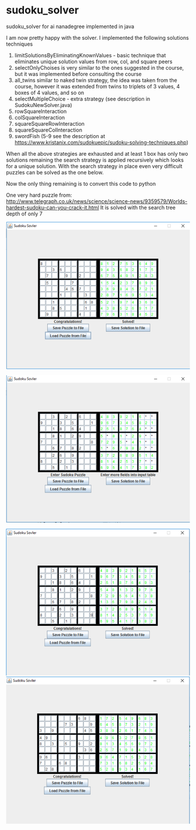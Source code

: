 # sudoku_solver
sudoku_solver for ai nanadegree implemented in java

I am now pretty happy with the solver. I implemented the following solutions techniques

1) limitSolutionsByEliminatingKnownValues - basic technique that eliminates unique solution values from row, col, and square peers
2) selectOnlyChoises is very similar to the ones suggested in the course, but it was implemented before consulting the course
3) all_twins similar to naked twin strategy, the idea was taken from the course, however it was extended from twins to triplets of 3 values, 4 boxes of 4 values, and so on
4) selectMultipleChoice - extra strategy (see description in SudokuNewSolver.java)
5) rowSquareInteraction 
6) colSquareInteraction
7) squareSquareRowInteraction
8) squareSquareColInteraction
9) swordFish (5-9 see the description at https://www.kristanix.com/sudokuepic/sudoku-solving-techniques.php)

When all the above strategies are exhausted and at least 1 box has only two solutions remaining the search strategy is applied recursively which looks for a unique solution. With the search strategy in place even very difficult puzzles can be solved as the one below.

Now the only thing remaining is to convert this code to python



One very hard puzzle from: http://www.telegraph.co.uk/news/science/science-news/9359579/Worlds-hardest-sudoku-can-you-crack-it.html
It is solved with the search tree depth of only 7


![ScreenShot](/screenshots/telegraph.png)

![ScreenShot](/screenshots/solver1.png)

![ScreenShot](/screenshots/solver2.png)
![ScreenShot](/screenshots/solver3.png)




